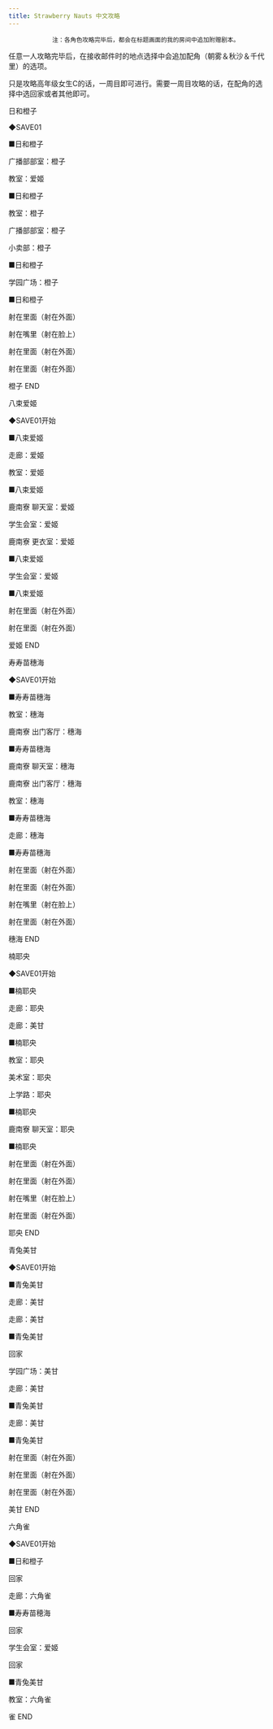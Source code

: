 ```yaml
---
title: Strawberry Nauts 中文攻略
---
```


                注：各角色攻略完毕后，都会在标题画面的我的房间中追加附赠剧本。

任意一人攻略完毕后，在接收邮件时的地点选择中会追加配角（朝雾＆秋沙＆千代里）的选项。

只是攻略高年级女生C的话，一周目即可进行。需要一周目攻略的话，在配角的选择中选回家或者其他即可。



日和橙子



◆SAVE01

■日和橙子

广播部部室：橙子

教室：爱姬

■日和橙子

教室：橙子

广播部部室：橙子

小卖部：橙子

■日和橙子

学园广场：橙子

■日和橙子

射在里面（射在外面）

射在嘴里（射在脸上）

射在里面（射在外面）

射在里面（射在外面）



橙子 END



八束爱姬



◆SAVE01开始

■八束爱姬

走廊：爱姬

教室：爱姬

■八束爱姬

鹿南寮 聊天室：爱姬

学生会室：爱姬

鹿南寮 更衣室：爱姬

■八束爱姬

学生会室：爱姬

■八束爱姬

射在里面（射在外面）

射在里面（射在外面）



爱姬 END



寿寿苗穗海



◆SAVE01开始

■寿寿苗穗海

教室：穗海

鹿南寮 出门客厅：穗海

■寿寿苗穗海

鹿南寮 聊天室：穗海

鹿南寮 出门客厅：穗海

教室：穗海

■寿寿苗穗海

走廊：穗海

■寿寿苗穗海

射在里面（射在外面）

射在里面（射在外面）

射在嘴里（射在脸上）

射在里面（射在外面）



穗海 END



楠耶央



◆SAVE01开始

■楠耶央

走廊：耶央

走廊：美甘

■楠耶央

教室：耶央

美术室：耶央

上学路：耶央

■楠耶央

鹿南寮 聊天室：耶央

■楠耶央

射在里面（射在外面）

射在里面（射在外面）

射在嘴里（射在脸上）

射在里面（射在外面）



耶央 END



青兔美甘



◆SAVE01开始

■青兔美甘

走廊：美甘

走廊：美甘

■青兔美甘

回家

学园广场：美甘

走廊：美甘

■青兔美甘

走廊：美甘

■青兔美甘

射在里面（射在外面）

射在里面（射在外面）

射在里面（射在外面）



美甘 END



六角雀



◆SAVE01开始

■日和橙子

回家

走廊：六角雀

■寿寿苗穂海

回家

学生会室：爱姬

回家

■青兔美甘

教室：六角雀



雀 END




              
